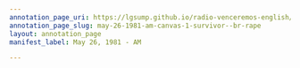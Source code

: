 ```yaml
---
annotation_page_uri: https://lgsump.github.io/radio-venceremos-english/annotations/may-26-1981-am-canvas-1-survivor--br-rape.json
annotation_page_slug: may-26-1981-am-canvas-1-survivor--br-rape
layout: annotation_page
manifest_label: May 26, 1981 - AM

---
```

